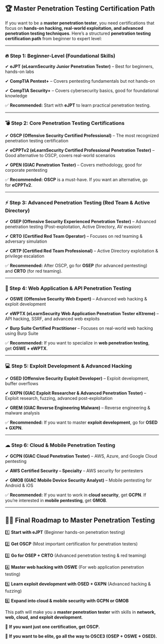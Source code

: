 ## **🏆 Master Penetration Testing Certification Path**

If you want to be a **master penetration tester**, you need certifications that focus on **hands-on hacking, real-world exploitation, and advanced penetration testing techniques**. Here’s a structured **penetration testing certification path** from beginner to expert level:

---

### **🔥 Step 1: Beginner-Level (Foundational Skills)**

✔ **eJPT (eLearnSecurity Junior Penetration Tester)** – Best for beginners, hands-on labs

✔ **CompTIA Pentest+** – Covers pentesting fundamentals but not hands-on

✔ **CompTIA Security+** – Covers cybersecurity basics, good for foundational knowledge

✅ **Recommended:** Start with **eJPT** to learn practical penetration testing.

---

### **💣 Step 2: Core Penetration Testing Certifications**

✔ **OSCP (Offensive Security Certified Professional)** – The most recognized penetration testing certification

✔ **eCPPTv2 (eLearnSecurity Certified Professional Penetration Tester)** – Good alternative to OSCP, covers real-world scenarios

✔ **GPEN (GIAC Penetration Tester)** – Covers methodology, good for corporate pentesting

✅ **Recommended:** **OSCP** is a must-have. If you want an alternative, go for **eCPPTv2**.

---

### **⚡ Step 3: Advanced Penetration Testing (Red Team & Active Directory)**

✔ **OSEP (Offensive Security Experienced Penetration Tester)** – Advanced penetration testing (Post-exploitation, Active Directory, AV evasion)

✔ **CRTO (Certified Red Team Operator)** – Focuses on red teaming & adversary simulation

✔ **CRTP (Certified Red Team Professional)** – Active Directory exploitation & privilege escalation

✅ **Recommended:** After OSCP, go for **OSEP** (for advanced pentesting) and **CRTO** (for red teaming).

---

### **🚀 Step 4: Web Application & API Penetration Testing**

✔ **OSWE (Offensive Security Web Expert)** – Advanced web hacking & exploit development

✔ **eWPTX (eLearnSecurity Web Application Penetration Tester eXtreme)** – API hacking, SSRF, and advanced web exploits

✔ **Burp Suite Certified Practitioner** – Focuses on real-world web hacking using Burp Suite

✅ **Recommended:** If you want to specialize in **web penetration testing**, get **OSWE + eWPTX**.

---

### **💻 Step 5: Exploit Development & Advanced Hacking**

✔ **OSED (Offensive Security Exploit Developer)** – Exploit development, buffer overflows

✔ **GXPN (GIAC Exploit Researcher & Advanced Penetration Tester)** – Exploit research, fuzzing, advanced post-exploitation

✔ **GREM (GIAC Reverse Engineering Malware)** – Reverse engineering & malware analysis

✅ **Recommended:** If you want to master **exploit development**, go for **OSED + GXPN**.

---

### **☁ Step 6: Cloud & Mobile Penetration Testing**

✔ **GCPN (GIAC Cloud Penetration Tester)** – AWS, Azure, and Google Cloud pentesting

✔ **AWS Certified Security – Specialty** – AWS security for pentesters

✔ **GMOB (GIAC Mobile Device Security Analyst)** – Mobile pentesting for Android & iOS

✅ **Recommended:** If you want to work in **cloud security**, get **GCPN**. If you’re interested in **mobile pentesting**, get **GMOB**.

---

## **🏴‍☠️ Final Roadmap to Master Penetration Testing**

1️⃣ **Start with eJPT** (Beginner hands-on penetration testing)

2️⃣ **Get OSCP** (Most important certification for penetration testers)

3️⃣ **Go for OSEP + CRTO** (Advanced penetration testing & red teaming)

4️⃣ **Master web hacking with OSWE** (For web application penetration testing)

5️⃣ **Learn exploit development with OSED + GXPN** (Advanced hacking & fuzzing)

6️⃣ **Expand into cloud & mobile security with GCPN or GMOB**

This path will make you a **master penetration tester** with skills in **network, web, cloud, and exploit development**.

📌 **If you want just one certification, get OSCP.**

📌 **If you want to be elite, go all the way to OSCE3 (OSEP + OSWE + OSED).**
